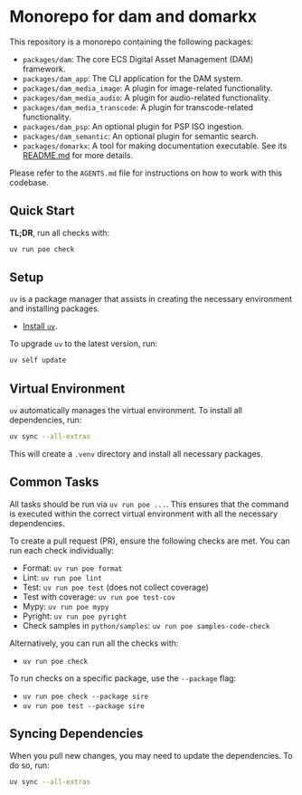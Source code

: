 # Monorepo for dam and domarkx

This repository is a monorepo containing the following packages:

-   `packages/dam`: The core ECS Digital Asset Management (DAM) framework.
-   `packages/dam_app`: The CLI application for the DAM system.
-   `packages/dam_media_image`: A plugin for image-related functionality.
-   `packages/dam_media_audio`: A plugin for audio-related functionality.
-   `packages/dam_media_transcode`: A plugin for transcode-related functionality.
-   `packages/dam_psp`: An optional plugin for PSP ISO ingestion.
-   `packages/dam_semantic`: An optional plugin for semantic search.
-   `packages/domarkx`: A tool for making documentation executable. See its [README.md](packages/domarkx/README.md) for more details.

Please refer to the `AGENTS.md` file for instructions on how to work with this codebase.

## Quick Start

**TL;DR**, run all checks with:

```sh
uv run poe check
```

## Setup

`uv` is a package manager that assists in creating the necessary environment and installing packages.

- [Install `uv`](https://docs.astral.sh/uv/getting-started/installation/).

To upgrade `uv` to the latest version, run:

```sh
uv self update
```

## Virtual Environment

`uv` automatically manages the virtual environment. To install all dependencies, run:

```sh
uv sync --all-extras
```

This will create a `.venv` directory and install all necessary packages.

## Common Tasks

All tasks should be run via `uv run poe ...`. This ensures that the command is executed within the correct virtual environment with all the necessary dependencies.

To create a pull request (PR), ensure the following checks are met. You can run each check individually:

- Format: `uv run poe format`
- Lint: `uv run poe lint`
- Test: `uv run poe test` (does not collect coverage)
- Test with coverage: `uv run poe test-cov`
- Mypy: `uv run poe mypy`
- Pyright: `uv run poe pyright`
- Check samples in `python/samples`: `uv run poe samples-code-check`

Alternatively, you can run all the checks with:
- `uv run poe check`

To run checks on a specific package, use the `--package` flag:
- `uv run poe check --package sire`
- `uv run poe test --package sire`

## Syncing Dependencies

When you pull new changes, you may need to update the dependencies. To do so, run:

```sh
uv sync --all-extras
```
